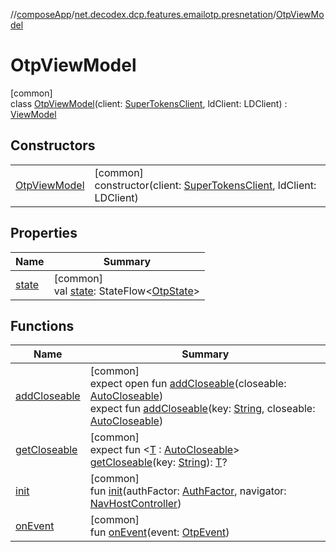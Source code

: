 //[composeApp](../../../index.md)/[net.decodex.dcp.features.emailotp.presnetation](../index.md)/[OtpViewModel](index.md)

# OtpViewModel

[common]\
class [OtpViewModel](index.md)(client: [SuperTokensClient](../../net.decodex.dcp.core.supertokens/-super-tokens-client/index.md), ldClient: LDClient) : [ViewModel](https://developer.android.com/reference/kotlin/androidx/lifecycle/ViewModel.html)

## Constructors

| | |
|---|---|
| [OtpViewModel](-otp-view-model.md) | [common]<br>constructor(client: [SuperTokensClient](../../net.decodex.dcp.core.supertokens/-super-tokens-client/index.md), ldClient: LDClient) |

## Properties

| Name | Summary |
|---|---|
| [state](state.md) | [common]<br>val [state](state.md): StateFlow&lt;[OtpState](../-otp-state/index.md)&gt; |

## Functions

| Name | Summary |
|---|---|
| [addCloseable](../../net.decodex.dcp.features.totp.presentation/-totp-view-model/index.md#2068605057%2FFunctions%2F-676342820) | [common]<br>expect open fun [addCloseable](../../net.decodex.dcp.features.totp.presentation/-totp-view-model/index.md#2068605057%2FFunctions%2F-676342820)(closeable: [AutoCloseable](https://kotlinlang.org/api/latest/jvm/stdlib/kotlin/-auto-closeable/index.html))<br>expect fun [addCloseable](../../net.decodex.dcp.features.totp.presentation/-totp-view-model/index.md#2093014716%2FFunctions%2F-676342820)(key: [String](https://kotlinlang.org/api/latest/jvm/stdlib/kotlin/-string/index.html), closeable: [AutoCloseable](https://kotlinlang.org/api/latest/jvm/stdlib/kotlin/-auto-closeable/index.html)) |
| [getCloseable](../../net.decodex.dcp.features.totp.presentation/-totp-view-model/index.md#1102255800%2FFunctions%2F-676342820) | [common]<br>expect fun &lt;[T](../../net.decodex.dcp.features.totp.presentation/-totp-view-model/index.md#1102255800%2FFunctions%2F-676342820) : [AutoCloseable](https://kotlinlang.org/api/latest/jvm/stdlib/kotlin/-auto-closeable/index.html)&gt; [getCloseable](../../net.decodex.dcp.features.totp.presentation/-totp-view-model/index.md#1102255800%2FFunctions%2F-676342820)(key: [String](https://kotlinlang.org/api/latest/jvm/stdlib/kotlin/-string/index.html)): [T](../../net.decodex.dcp.features.totp.presentation/-totp-view-model/index.md#1102255800%2FFunctions%2F-676342820)? |
| [init](init.md) | [common]<br>fun [init](init.md)(authFactor: [AuthFactor](../../net.decodex.dcp.core.supertokens.models/-auth-factor/index.md), navigator: [NavHostController](https://developer.android.com/reference/kotlin/androidx/navigation/NavHostController.html)) |
| [onEvent](on-event.md) | [common]<br>fun [onEvent](on-event.md)(event: [OtpEvent](../-otp-event/index.md)) |

